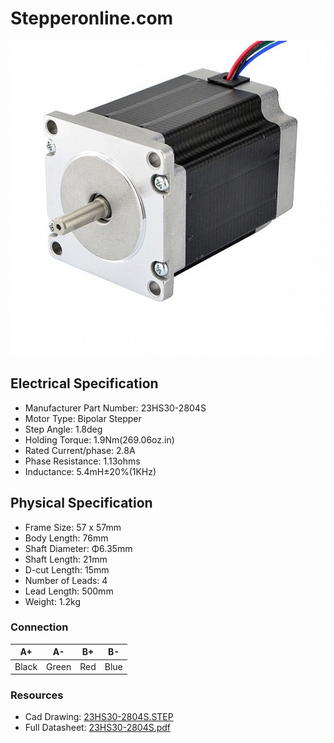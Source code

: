 
# Stepperonline.com

<img src="../images/23HS30-2804S.jpg"  title="23HS30-2804S">

## Electrical Specification

  * Manufacturer Part Number: 23HS30-2804S
  * Motor Type: Bipolar Stepper
  * Step Angle: 1.8deg
  * Holding Torque: 1.9Nm(269.06oz.in)
  * Rated Current/phase: 2.8A
  * Phase Resistance: 1.13ohms
  * Inductance: 5.4mH±20%(1KHz)

## Physical Specification

  *  Frame Size: 57 x 57mm
  *  Body Length: 76mm
  *  Shaft Diameter: Φ6.35mm
  *  Shaft Length: 21mm
  *  D-cut Length: 15mm
  *  Number of Leads: 4
  *  Lead Length: 500mm
  *  Weight: 1.2kg

### Connection

| A+ | A- | B+ | B- | 
|-----|-----|-----|-----|
| Black | Green | Red | Blue |

### Resources

  * Cad Drawing: [23HS30-2804S.STEP](../CAD/23HS30-2804S.STEP)
  * Full Datasheet: [23HS30-2804S.pdf](../PDF/23HS30-2804S.pdf)